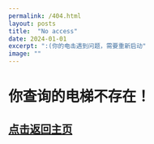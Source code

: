 ```yaml
---
permalink: /404.html
layout: posts
title:  "No access"
date: 2024-01-01
excerpt: ":(你的电击遇到问题，需要重新启动"
image: ""
---
```

# 你查询的电梯不存在！
## [点击返回主页](https://lanhaicity.tx648.asia)